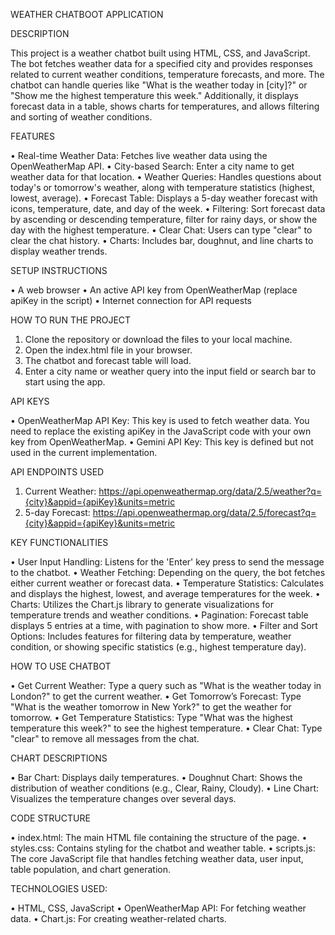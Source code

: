 
WEATHER CHATBOOT APPLICATION

DESCRIPTION

This project is a weather chatbot built using HTML, CSS, and JavaScript. The bot fetches weather data for a specified city 
and provides responses related to current weather conditions, temperature forecasts, and more. The chatbot can handle 
queries like "What is the weather today in [city]?" or "Show me the highest temperature this week." Additionally, it displays 
forecast data in a table, shows charts for temperatures, and allows filtering and sorting of weather conditions.

FEATURES

•	Real-time Weather Data: Fetches live weather data using the OpenWeatherMap API.
•	City-based Search: Enter a city name to get weather data for that location.
•	Weather Queries: Handles questions about today's or tomorrow's weather, along with temperature statistics (highest, lowest, average).
•	Forecast Table: Displays a 5-day weather forecast with icons, temperature, date, and day of the week.
•	Filtering: Sort forecast data by ascending or descending temperature, filter for rainy days, or show the day with the highest temperature.
•	Clear Chat: Users can type "clear" to clear the chat history.
•	Charts: Includes bar, doughnut, and line charts to display weather trends.

SETUP INSTRUCTIONS

•	A web browser
•	An active API key from OpenWeatherMap (replace apiKey in the script)
•	Internet connection for API requests

HOW TO RUN THE PROJECT
1.	Clone the repository or download the files to your local machine.
2.	Open the index.html file in your browser.
3.	The chatbot and forecast table will load.
4.	Enter a city name or weather query into the input field or search bar to start using the app.

API KEYS

•	OpenWeatherMap API Key: This key is used to fetch weather data. You need to replace the existing apiKey in the JavaScript code with your own key from OpenWeatherMap.
•	Gemini API Key: This key is defined but not used in the current implementation.

API ENDPOINTS USED

1.	Current Weather: https://api.openweathermap.org/data/2.5/weather?q={city}&appid={apiKey}&units=metric
2.	5-day Forecast: https://api.openweathermap.org/data/2.5/forecast?q={city}&appid={apiKey}&units=metric

KEY FUNCTIONALITIES

•	User Input Handling: Listens for the 'Enter' key press to send the message to the chatbot.
•	Weather Fetching: Depending on the query, the bot fetches either current weather or forecast data.
•	Temperature Statistics: Calculates and displays the highest, lowest, and average temperatures for the week.
•	Charts: Utilizes the Chart.js library to generate visualizations for temperature trends and weather conditions.
•	Pagination: Forecast table displays 5 entries at a time, with pagination to show more.
•	Filter and Sort Options: Includes features for filtering data by temperature, weather condition, or showing specific statistics (e.g., highest temperature day).

HOW TO USE CHATBOT

•	Get Current Weather: Type a query such as "What is the weather today in London?" to get the current weather.
•	Get Tomorrow’s Forecast: Type "What is the weather tomorrow in New York?" to get the weather for tomorrow.
•	Get Temperature Statistics: Type "What was the highest temperature this week?" to see the highest temperature.
•	Clear Chat: Type "clear" to remove all messages from the chat.

CHART DESCRIPTIONS

•	Bar Chart: Displays daily temperatures.
•	Doughnut Chart: Shows the distribution of weather conditions (e.g., Clear, Rainy, Cloudy).
•	Line Chart: Visualizes the temperature changes over several days.

CODE STRUCTURE

•	index.html: The main HTML file containing the structure of the page.
•	styles.css: Contains styling for the chatbot and weather table.
•	scripts.js: The core JavaScript file that handles fetching weather data, user input, table population, and chart generation.

TECHNOLOGIES USED:

•	HTML, CSS, JavaScript
•	OpenWeatherMap API: For fetching weather data.
•	Chart.js: For creating weather-related charts.
